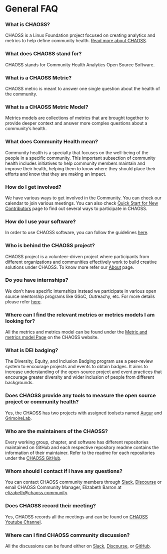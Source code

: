 
# General FAQ

### **What is CHAOSS?**

CHAOSS is a Linux Foundation project focused on creating analytics and metrics to help define community health. [Read more about CHAOSS](https://chaoss.community/about/).

### **What does CHAOSS stand for?**

CHAOSS stands for Community Health Analytics Open Source Software.

### **What is a CHAOSS Metric?**

CHAOSS metric is meant to answer one single question about the health of the community. 

### **What is a CHAOSS Metric Model?**

Metrics models are collections of metrics that are brought together to provide deeper context and answer more complex questions about a community’s health.

### **What does Community Health mean?**

Community health is a specialty that focuses on the well-being of the people in a specific community. This important subsection of community health includes initiatives to help community members maintain and improve their health, helping them to know where they should place their efforts and know that they are making an impact.

### **How do I get involved?**

We have various ways to get involved in the Community. You can check our calendar to join various meetings. You can also check [Quick Start for New Contributors](https://chaoss.community/kb-getting-started/) page to find out several ways to participate in CHAOSS. 

### **How do I use your software?**

In order to use CHAOSS software, you can follow the guidelines [here](https://chaoss.community/software/).

### **Who is behind the CHAOSS project?**

CHAOSS project is a volunteer-driven project where participants from different organizations and communities effectively work to build creative solutions under CHAOSS. To know more refer our [About](https://chaoss.community/about/) page.

### **Do you have internships?**

We don't have specific internships instead we participate in various open source mentorship programs like GSoC, Outreachy, etc. For more details please refer [here](https://github.com/chaoss/community/tree/main/mentorship-programs/mentorship).  

### **Where can I find the relevant metrics or metrics models I am looking for?**

All the metrics and metrics model can be found under the [Metric and metrics model Page](https://chaoss.community/kb-metrics-and-metrics-models/) on the CHAOSS website.

### **What is DEI badging?**

The Diversity, Equity, and Inclusion Badging program use a peer-review system to encourage projects and events to obtain badges. It aims to increase understanding of the open-source project and event practices that encourage greater diversity and wider inclusion of people from different backgrounds.

### **Does CHAOSS provide any tools to measure the open source project or community health?**

Yes, the CHAOSS has two projects with assigned toolsets named [Augur](https://chaoss.community/software/#user-content-augur) and [GrimoireLab](https://chaoss.community/software/#user-content-grimoirelab).

### **Who are the maintainers of the CHAOSS?**

Every working group, chapter, and software has different repositories maintained on GitHub and each respective repository readme contains the information of their maintainer. Refer to the readme for each repositories under the [CHAOSS GitHub](https://github.com/chaoss).

### **Whom should I contact if I have any questions?**

You can contact CHAOSS community members through [Slack](https://join.slack.com/t/chaoss-workspace/shared_invite/zt-1fah5gu35-5oUQEPT32O2Zt~3MFVNMlw), [Discourse](https://chaoss.discourse.group/) or email CHAOSS Community Manager, Elizabeth Barron at [elizabeth@chaoss.community](mailto:elizabeth@chaoss.community).

### **Does CHAOSS record their meeting?**

Yes, CHAOSS records all the meetings and can be found on [CHAOSS Youtube Channel](https://www.youtube.com/channel/UCrG-a3hIc_hCEUWloG0gm9A).

### **Where can I find CHAOSS community discussion?**

All the discussions can be found either on [Slack](https://join.slack.com/t/chaoss-workspace/shared_invite/zt-1fah5gu35-5oUQEPT32O2Zt~3MFVNMlw), [Discourse](https://chaoss.discourse.group/), or [GitHub](https://github.com/chaoss).
